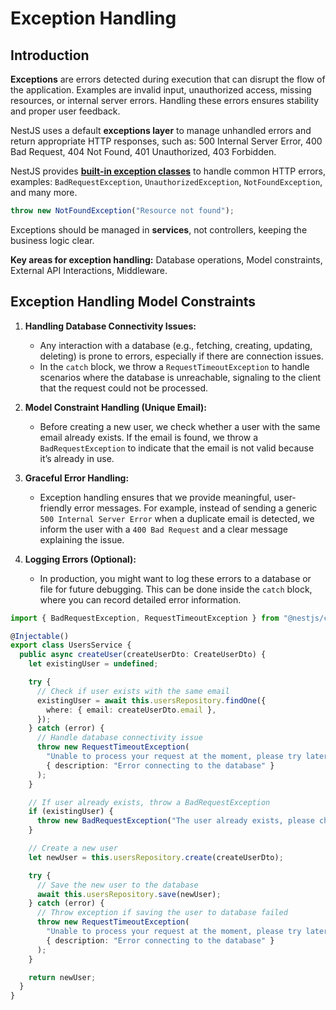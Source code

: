 # Exception Handling

## Introduction

**Exceptions** are errors detected during execution that can disrupt the flow of the application. Examples are invalid input, unauthorized access, missing resources, or internal server errors. Handling these errors ensures stability and proper user feedback.

NestJS uses a default **exceptions layer** to manage unhandled errors and return appropriate HTTP responses, such as: 500 Internal Server Error, 400 Bad Request, 404 Not Found, 401 Unauthorized, 403 Forbidden.

NestJS provides [**built-in exception classes**](https://docs.nestjs.com/exception-filters#built-in-http-exceptions) to handle common HTTP errors, examples: `BadRequestException`, `UnauthorizedException`, `NotFoundException`, and many more.

```ts
throw new NotFoundException("Resource not found");
```

Exceptions should be managed in **services**, not controllers, keeping the business logic clear.

**Key areas for exception handling:** Database operations, Model constraints, External API Interactions, Middleware.

## Exception Handling Model Constraints

1. **Handling Database Connectivity Issues:**

   - Any interaction with a database (e.g., fetching, creating, updating, deleting) is prone to errors, especially if there are connection issues.
   - In the `catch` block, we throw a `RequestTimeoutException` to handle scenarios where the database is unreachable, signaling to the client that the request could not be processed.

2. **Model Constraint Handling (Unique Email):**

   - Before creating a new user, we check whether a user with the same email already exists. If the email is found, we throw a `BadRequestException` to indicate that the email is not valid because it’s already in use.

3. **Graceful Error Handling:**

   - Exception handling ensures that we provide meaningful, user-friendly error messages. For example, instead of sending a generic `500 Internal Server Error` when a duplicate email is detected, we inform the user with a `400 Bad Request` and a clear message explaining the issue.

4. **Logging Errors (Optional):**

   - In production, you might want to log these errors to a database or file for future debugging. This can be done inside the `catch` block, where you can record detailed error information.

```ts
import { BadRequestException, RequestTimeoutException } from "@nestjs/common";

@Injectable()
export class UsersService {
  public async createUser(createUserDto: CreateUserDto) {
    let existingUser = undefined;

    try {
      // Check if user exists with the same email
      existingUser = await this.usersRepository.findOne({
        where: { email: createUserDto.email },
      });
    } catch (error) {
      // Handle database connectivity issue
      throw new RequestTimeoutException(
        "Unable to process your request at the moment, please try later",
        { description: "Error connecting to the database" }
      );
    }

    // If user already exists, throw a BadRequestException
    if (existingUser) {
      throw new BadRequestException("The user already exists, please check your email.");
    }

    // Create a new user
    let newUser = this.usersRepository.create(createUserDto);

    try {
      // Save the new user to the database
      await this.usersRepository.save(newUser);
    } catch (error) {
      // Throw exception if saving the user to database failed
      throw new RequestTimeoutException(
        "Unable to process your request at the moment, please try later",
        { description: "Error connecting to the database" }
      );
    }

    return newUser;
  }
}
```
